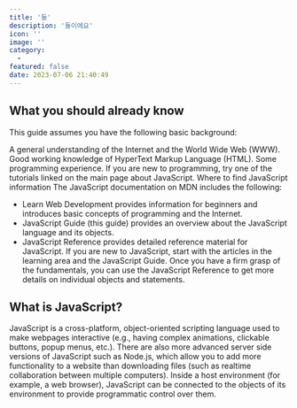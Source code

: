 ```yaml
---
title: '둘'
description: '둘이에요'
icon: ''
image: ''
category:
  - 
featured: false
date: 2023-07-06 21:40:49
---
```



## What you should already know

This guide assumes you have the following basic background:

A general understanding of the Internet and the World Wide Web (WWW).
Good working knowledge of HyperText Markup Language (HTML).
Some programming experience. If you are new to programming, try one of the tutorials linked on the main page about JavaScript.
Where to find JavaScript information
The JavaScript documentation on MDN includes the following:

- Learn Web Development provides information for beginners and introduces basic concepts of programming and the Internet.
- JavaScript Guide (this guide) provides an overview about the JavaScript language and its objects.
- JavaScript Reference provides detailed reference material for JavaScript.
  If you are new to JavaScript, start with the articles in the learning area and the JavaScript Guide. Once you have a firm grasp of the fundamentals, you can use the JavaScript Reference to get more details on individual objects and statements.

## What is JavaScript?

JavaScript is a cross-platform, object-oriented scripting language used to make webpages interactive (e.g., having complex animations, clickable buttons, popup menus, etc.). There are also more advanced server side versions of JavaScript such as Node.js, which allow you to add more functionality to a website than downloading files (such as realtime collaboration between multiple computers). Inside a host environment (for example, a web browser), JavaScript can be connected to the objects of its environment to provide programmatic control over them.

